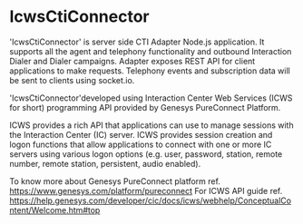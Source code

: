 # IcwsCtiConnector
'IcwsCtiConnector' is server side CTI Adapter Node.js application. It supports all the agent and telephony functionality and outbound Interaction Dialer and Dialer campaigns. Adapter exposes REST API for client applications to make requests. Telephony events and subscription data will be sent to clients using socket.io. 

'IcwsCtiConnector'developed using Interaction Center Web Services (ICWS for short) programming API provided by Genesys PureConnect Platform.  

ICWS provides a rich API that applications can use to manage sessions with the Interaction Center (IC) server. ICWS provides session creation and logon functions that allow applications to connect with one or more IC servers using various logon options (e.g. user, password, station, remote number, remote station, persistent, audio enabled).  

To know more about Genesys PureConnect platform ref. https://www.genesys.com/platform/pureconnect 
For ICWS API guide ref. https://help.genesys.com/developer/cic/docs/icws/webhelp/ConceptualContent/Welcome.htm#top
